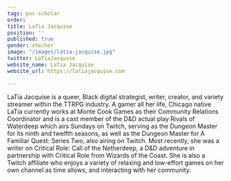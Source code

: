 ```yaml
---
tags: poc-scholar
order: 
title: LaTia Jacquise
position: ''
published: true
gender: she/her
image: "/images/latia-jacquise.jpg"
twitter: LaTiaJacquise
website_name: LaTia Jacquise
website_url: https://latiajacquise.com

---
```

LaTia Jacquise is a queer, Black digital strategist, writer, creator, and variety streamer within the TTRPG industry. A gamer all her life, Chicago native LaTia currently works at Monte Cook Games as their Community Relations Coordinator and is a cast member of the D&D actual play Rivals of Waterdeep which airs Sundays on Twitch, serving as the Dungeon Master for its ninth and twelfth seasons, as well as the Dungeon Master for A Familiar Quest: Series Two, also airing on Twitch. Most recently, she was a writer on Critical Role: Call of the Netherdeep, a D&D adventure in partnership with Critical Role from Wizards of the Coast. She is also a Twitch affiliate who enjoys a variety of relaxing and low-effort games on her own channel as time allows, and interacting with her community.